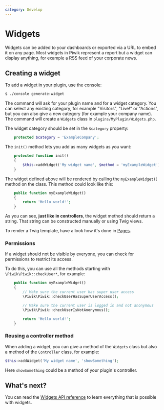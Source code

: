 ```yaml
---
category: Develop
---
```

# Widgets

Widgets can be added to your dashboards or exported via a URL to embed it on any page. Most widgets in Piwik represent a report but a widget can display anything, for example a RSS feed of your corporate news.

## Creating a widget

To add a widget in your plugin, use the console:

```bash
$ ./console generate:widget
```

The command will ask for your plugin name and for a widget category. You can select any existing category, for example "Visitors", "Live!" or "Actions", but you can also give a new category (for example your company name). The command will create a `Widgets` class in `plugins/MyPlugin/Widgets.php`.

The widget category should be set in the `$category` property:

```php
    protected $category = 'ExampleCompany';
```

The `init()` method lets you add as many widgets as you want:

```php
    protected function init()
    {
        $this->addWidget('My widget name', $method = 'myExampleWidget');
    }
```

The widget defined above will be rendered by calling the `myExampleWidget()` method on the class. This method could look like this:

```php
    public function myExampleWidget()
    {
        return 'Hello world!';
    }
```

As you can see, **just like in controllers**, the widget method should return a string. That string can be constructed manually or using Twig views.

To render a Twig template, have a look how it's done in [Pages](/guides/pages).

### Permissions

If a widget should not be visible by everyone, you can check for permissions to restrict its access.

To do this, you can use all the methods starting with `\Piwik\Piwik::checkUser*`, for example:

```php
    public function myExampleWidget()
    {
        // Make sure the current user has super user access
        \Piwik\Piwik::checkUserHasSuperUserAccess();

        // Make sure the current user is logged in and not anonymous
        \Piwik\Piwik::checkUserIsNotAnonymous();

        return 'Hello world!';
    }
```

### Reusing a controller method

When adding a widget, you can give a method of the `Widgets` class but also a method of the `Controller` class, for example:

```php
$this->addWidget('My widget name', 'showSomething');
```

Here `showSomething` could be a method of your plugin's controller.

## What's next?

You can read the [Widgets API reference](/api-reference/Piwik/Plugin/Widgets) to learn everything that is possible with widgets.
